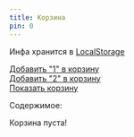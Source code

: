 ```yaml
---
title: Корзина
pin: 0
---
```


Инфа хранится в [LocalStorage](https://learn.javascript.ru/localstorage)

<a href="#" onclick="addToCart('1');">Добавить "1" в корзину</a>  
<a href="#" onclick="addToCart('2');">Добавить "2" в корзину</a>  
<a href="#" onclick="renderCart();">Показать корзину</a>  

Содержимое:
<div id="cart" style="display: block;">
Корзина пуста!
</div>

<br><br><br>

<script>
function renderCart() {
  let cart = document.getElementById('cart');
  cart.style.display='block';
  cart.innerHTML = localStorage.getItem('key1');
  return(false);
}

function addToCart(param) {
  localStorage.setItem('key1', param);
  renderCart();
  return(false);
}
</script>
